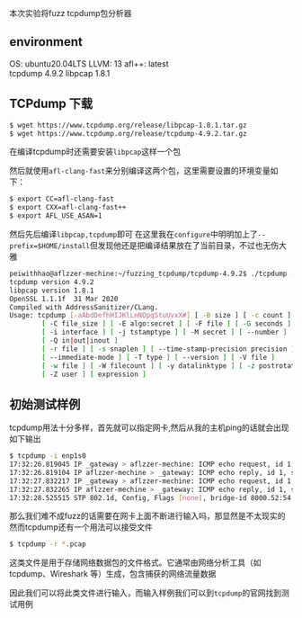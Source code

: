 本次实验将fuzz tcpdump包分析器

## environment
OS: ubuntu20.04LTS
LLVM: 13
afl++: latest  
tcpdump 4.9.2
libpcap 1.8.1

## TCPdump 下载
```sh
$ wget https://www.tcpdump.org/release/libpcap-1.8.1.tar.gz
$ wget https://www.tcpdump.org/release/tcpdump-4.9.2.tar.gz
```

在编译tcpdump时还需要安装`libpcap`这样一个包

然后就使用`afl-clang-fast`来分别编译这两个包，这里需要设置的环境变量如下：
```sh
$ export CC=afl-clang-fast
$ export CXX=afl-clang-fast++
$ export AFL_USE_ASAN=1
```
然后先后编译`libpcap,tcpdump`即可
在这里我在`configure`中明明加上了`--prefix=$HOME/install`但发现他还是把编译结果放在了当前目录，不过也无伤大雅

```sh
peiwithhao@aflzzer-mechine:~/fuzzing_tcpdump/tcpdump-4.9.2$ ./tcpdump --help
tcpdump version 4.9.2
libpcap version 1.8.1
OpenSSL 1.1.1f  31 Mar 2020
Compiled with AddressSanitizer/CLang.
Usage: tcpdump [-aAbdDefhHIJKlLnNOpqStuUvxX#] [ -B size ] [ -c count ]
		[ -C file_size ] [ -E algo:secret ] [ -F file ] [ -G seconds ]
		[ -i interface ] [ -j tstamptype ] [ -M secret ] [ --number ]
		[ -Q in|out|inout ]
		[ -r file ] [ -s snaplen ] [ --time-stamp-precision precision ]
		[ --immediate-mode ] [ -T type ] [ --version ] [ -V file ]
		[ -w file ] [ -W filecount ] [ -y datalinktype ] [ -z postrotate-command ]
		[ -Z user ] [ expression ]
```

## 初始测试样例
tcpdump用法十分多样，首先就可以指定网卡,然后从我的主机ping的话就会出现如下输出
```sh
$ tcpdump -i enp1s0
17:32:26.819045 IP _gateway > aflzzer-mechine: ICMP echo request, id 1, seq 4, length 64
17:32:26.819104 IP aflzzer-mechine > _gateway: ICMP echo reply, id 1, seq 4, length 64
17:32:27.832217 IP _gateway > aflzzer-mechine: ICMP echo request, id 1, seq 5, length 64
17:32:27.832265 IP aflzzer-mechine > _gateway: ICMP echo reply, id 1, seq 5, length 64
17:32:28.525515 STP 802.1d, Config, Flags [none], bridge-id 8000.52:54:00:1f:7e:a0.8001, length 35
```
那么我们难不成fuzz的话需要在网卡上面不断进行输入吗，那显然是不太现实的
然而tcpdump还有一个用法可以接受文件
```sh
$ tcpdump -r *.pcap
```
这类文件是用于存储网络数据包的文件格式。它通常由网络分析工具（如 tcpdump、Wireshark 等）生成，包含捕获的网络流量数据

因此我们可以将此类文件进行输入，而输入样例我们可以到`tcpdump`的官网找到测试用例


